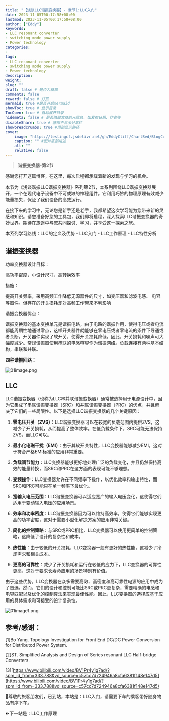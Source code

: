 ```yaml
---
title: "【浅谈LLC谐振变换器】- 章节1:LLC入门"
date: 2023-11-05T00:17:58+08:00
lastmod: 2023-11-05T00:17:58+08:00
author: ["Eddy"]
keywords: 
- LLC resonant converter
- switching mode power supply
- Power technology
categories: 
- 
tags: 
- LLC resonant converter
- switching mode power supply
- Power technology
description: 
weight:
slug: ""
draft: false # 是否为草稿
comments: false
reward: false # 打赏
mermaid: true #是否开启mermaid
showToc: true # 显示目录
TocOpen: true # 自动展开目录
hidemeta: false # 是否隐藏文章的元信息，如发布日期、作者等
disableShare: true # 底部不显示分享栏
showbreadcrumbs: true #顶部显示路径
cover:
    image: "https://testingcf.jsdelivr.net/gh/EddyCliff/ChartBed/BlogCover/pcb2.jpg" #图片路径例如：posts/tech/123/123.png
    caption: "" #图片底部描述
    alt: ""
    relative: false
---
```


> **谐振变换器-第2节**
> 
感谢您打开这篇博客，在这里，每次启程都承载着新的发现与学习的机会。

本节为《浅谈谐振LLC谐振变换器》系列第2节，本系列围绕LLC谐振变换器展开，一个在现代电子设备中不可或缺的神秘组件。它利用巧妙的物理原理有效减少能量损失，保证了我们设备的高效运行。

在接下来的学习中，无论您是新手还是老手，我都希望这次学习能为您带来新的灵感和知识。请您准备好您的工具包，我们即将启程，深入探索LLC谐振变换器的奇妙世界。期待在旅途中与您共同探讨、学习，并享受这一探索之旅。  

本系列学习路线：LLC的定义及优势 - LLC入门 - LLC工作原理 - LLC特性分析
## 谐振变换器

功率变换器设计目标： 

高功率密度，小设计尺寸，高转换效率

措施： 

提高开关频率，采用高频工作降低无源器件的尺寸，如变压器和滤波电感、 电容等器件。但存在的开关损耗却对高频工作带来不利影响

谐振变换器优点： 

谐振变换器的基本变换单元是谐振电路，由于电路的谐振作用，使得电压或者电流都能周期性地通过零点，这样开关器件就能够在零电压或者零电流的条件下导通或者关断，开关器件实现了软开关，使得开关损耗降低。因此，开关损耗和噪声可大幅度减少。常规谐振器使用串联的电感电容作为谐振网络。负载连接有两种基本结构，串联和并联。

**四种谐振回路：**

![01image.png](https://testingcf.jsdelivr.net/gh/EddyCliff/ChartBed/LLC_Resonant_Converters/01image.png)



## **LLC**

LLC谐振变换器（也称为LLC串并联谐振变换器）通常被选择用于电源设计中，因为它集成了串联谐振变换器（SRC）和并联谐振变换器（PRC）的优点，并且解决了它们的一些局限性。以下是选择LLC谐振变换器的几个关键原因：

1. **零电压开关（ZVS）**：LLC谐振变换器可以在较宽的负载范围内提供ZVS，这减少了开关损耗，从而提高了整体效率。在低负载条件下，SRC可能无法保持ZVS，而LLC可以。

2. **最小化电磁干扰（EMI）**：由于其软开关特性，LLC变换器能够减少EMI，这对于符合严格EMI标准的应用非常重要。

3. **负载调节能力**：LLC变换器能够更好地处理广泛的负载变化，并且仍然保持高效的能量转换，而SRC和PRC在这方面的表现可能不够理想。

4. **变频操作**：LLC变换器允许在不同频率下操作，以优化效率和输出特性，而SRC和PRC可能只在单一频率下最优化。

5. **宽输入电压范围**：LLC谐振变换器可以适应宽广的输入电压变化，这使得它们适用于变动输入电压的应用场景。

6. **效率和功率密度**：LLC谐振变换器因为可以维持高效率，使得它们能够实现更高的功率密度，这对于需要小型化解决方案的应用非常关键。

7. **简化的控制策略**：与SRC或PRC相比，LLC变换器可以使用更简单的控制策略，这降低了设计的复杂性和成本。

8. **热性能**：由于较低的开关损耗，LLC变换器一般有更好的热性能，这减少了冷却需求和相关成本。

9. **更高的可靠性**：减少了开关损耗和运行在较低的应力下，LLC变换器的可靠性更高，这对于要求长寿命应用的场景特别有价值。

由于这些优势，LLC变换器在众多需要高效、高密度和高可靠性电源的应用中成为了首选。然而，它们的设计和控制可能比SRC或PRC更复杂，需要精确的电感和电容匹配以及优化的控制算法来实现最佳性能。因此，LLC变换器的选择应基于应用的具体需求和可接受的设计复杂性。

![01image1.png](https://testingcf.jsdelivr.net/gh/EddyCliff/ChartBed/LLC_Resonant_Converters/01image1.png)



## **参考/感谢：**

[1]Bo Yang. Topology Investigation for Front End DC/DC Power Conversion for Distributcd Power System. 

[2]ST. Simplified Analysis and Design of Series resonant LLC Half-bridge Converters.

[3][https://www.bilibili.com/video/BV1Pr4y1g7ad/?spm_id_from=333.788&vd_source=c57cc7d724946a8cfa6381f148e147d5](https://www.bilibili.com/video/BV1Pr4y1g7ad/?spm_id_from=333.788&vd_source=c57cc7d724946a8cfa6381f148e147d5)

🚉尊敬的旅客朋友们，已到站，本站是：LLC入门，请需要下车的乘客带好随身物品有序下车。

⏩下一站是：LLC工作原理